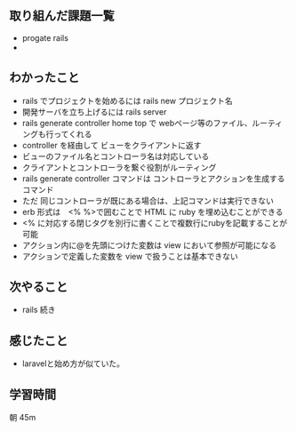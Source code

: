 ## 取り組んだ課題一覧
- progate rails
- 
## わかったこと
- rails でプロジェクトを始めるには rails new プロジェクト名
- 開発サーバを立ち上げるには rails server
- rails generate controller home top で webページ等のファイル、ルーティングも行ってくれる
- controller を経由して ビューをクライアントに返す
- ビューのファイル名とコントローラ名は対応している
- クライアントとコントローラを繋ぐ役割がルーティング
- rails generate controller コマンドは コントローラとアクションを生成するコマンド
- ただ 同じコントローラが既にある場合は、上記コマンドは実行できない
- erb 形式は　<% %>で囲むことで HTML に ruby を埋め込むことができる
- <% に対応する閉じタグを別行に書くことで複数行にrubyを記載することが可能
- アクション内に@を先頭につけた変数は view において参照が可能になる
- アクションで定義した変数を view で扱うことは基本できない
## 次やること
- rails 続き
## 感じたこと
- laravelと始め方が似ていた。

## 学習時間
朝 45m
